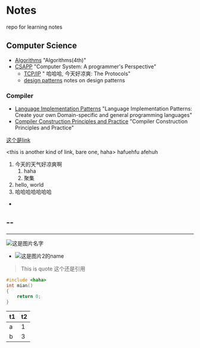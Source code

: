 # Notes

repo for learning notes

## Computer Science  
- [Algorithms](./algorithms.md) "Algorithms(4th)"
- [CSAPP](./csapp.md) "Computer System: A programmer's Perspective"
    - [TCP/IP](./tcpip.md) " 哈哈哈, 今天好凉爽: The Protocols"
    - [design patterns](./designPattern.md) notes on design patterns

### Compiler
- [Language Implementation Patterns](./lanImpPat.md) "Language Implementation Patterns: Create your own Domain-specific and general programming languages"
- [Compiler Construction Principles and Practice](./compiler.md) "Compiler Construction Principles and Practice"

[这个是link](这个是link的address)

<this is another kind of link, bare one, haha>
hafuehfu <haufeh> afehuh

1. 今天的天气好凉爽啊
    1. haha
    2. 聚集
2. hello, world
3. 哈哈哈哈哈哈哈
-
--
---
----

![这是图片名字](这是图片的地址)
- ![这是图片2的name](这是图片2的地址)

> This is quote
> 这个还是引用

``` c++
#include <haha>
int mian()
{
    return 0;
}
```

| t1 | t2 |
| -- | -- |
| a  | 1  |
| b  | 3  |